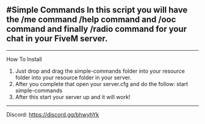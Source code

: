#Simple Commands
In this script you will have the /me command /help command and /ooc command and finally /radio command for your chat in your FiveM server.
---------------------------------------------------------------------------------------------------------------

---------------------------------------------------------------------------------------------------------------

How To Install 

1. Just drop and drag the simple-commands folder into your resource folder into your resource folder in your server. 
2. After you complete that open your server.cfg and do the follow: start simple-commands
3. After this start your server up and it will work!
----------------------------------------------------------------------------------------------------------------

Discord:  https://discord.gg/bhwyhYk

